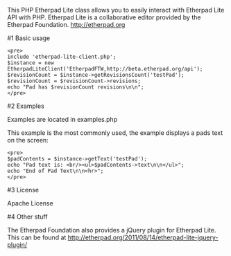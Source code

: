 This PHP Etherpad Lite class allows you to easily interact with Etherpad Lite API with PHP.  Etherpad Lite is a collaborative editor provided by the Etherpad Foundation.  http://etherpad.org

#1 Basic usage

    <pre>
    include 'etherpad-lite-client.php';
    $instance = new EtherpadLiteClient('EtherpadFTW,http://beta.etherpad.org/api');
    $revisionCount = $instance->getRevisionsCount('testPad');
    $revisionCount = $revisionCount->revisions;
    echo "Pad has $revisionCount revisions\n\n";
    </pre>

#2 Examples

Examples are located in examples.php

This example is the most commonly used, the example displays a pads text on the screen:

    <pre>
    $padContents = $instance->getText('testPad');
    echo "Pad text is: <br/><ul>$padContents->text\n\n</ul>";
    echo "End of Pad Text\n\n<hr>";
    </pre>

#3 License

Apache License

#4 Other stuff

The Etherpad Foundation also provides a jQuery plugin for Etherpad Lite.  This can be found at http://etherpad.org/2011/08/14/etherpad-lite-jquery-plugin/
